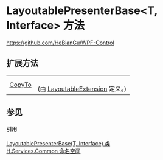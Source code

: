# LayoutablePresenterBase&lt;T, Interface&gt; 方法
https://github.com/HeBianGu/WPF-Control



## 扩展方法
<table>
<tr>
<td><a href="c157ec30-31c4-3a95-60c2-021d61ae46f0">CopyTo</a></td>
<td><br />(由 <a href="94ef9d90-6f9d-a155-5c94-c67e76996c27">LayoutableExtension</a> 定义。)</td></tr>
</table>

## 参见


#### 引用
<a href="28afd815-0da9-b011-de8d-27b6d8aa51cc">LayoutablePresenterBase(T, Interface) 类</a>  
<a href="b9cdd84f-6623-a51a-f53b-465103ced202">H.Services.Common 命名空间</a>  
